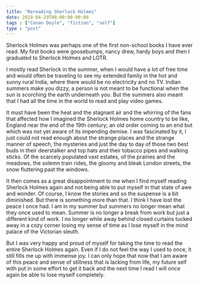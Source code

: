 ```yaml
---
title: "Rereading Sherlock Holmes"
date: 2019-04-29T00:00:00-00:00
tags : ["Conan Doyle", "fiction", "self"]
type : "post"
---
```


Sherlock Holmes was perhaps one of the first non-school books I have ever read. My first books were goosebumps, nancy drew, hardy boys and then I graduated to Sherlock Holmes and LOTR.

I mostly read Sherlock in the summer, when I would have a lot of free time and would often be traveling to see my extended family in the hot and sunny rural India, where there would be no electricity and no TV. Indian summers make you dizzy, a person is not meant to be functional when the sun is scorching the earth underneath you. But the summers also meant that I had all the time in the world to read and play video games.

It must have been the heat and the stagnant air and the whirring of the fans that affected how I imagined the Sherlock Holmes home country to be like, England near the end of the 19th century; an old order coming to an end but which was not yet aware of its impending demise. I was fascinated by it, I just could not read enough about the strange places and the strange manner of speech, the mysteries and just the day to day of those two best buds in their deerstalker and top hats and their tobacco pipes and walking sticks. Of the scarcely populated vast estates, of the prairies and the meadows, the solemn train rides, the gloomy and bleak London streets, the snow fluttering past the windows.

It then comes as a great disappointment to me when I find myself reading Sherlock Holmes again and not being able to put myself in that state of awe and wonder. Of course, I know the stories and so the suspense is a bit diminished. But there is something more than that. I think I have lost the peace I once had. I am in my summer but summers no longer mean what they once used to mean. Summer is no longer a break from work but just a different kind of work. I no longer while away behind closed curtains tucked away in a cozy corner losing my sense of time as I lose myself in the mind palace of the Victorian sleuth.

But I was very happy and proud of myself for taking the time to read the entire Sherlock Holmes again.
Even if I do not feel the way I used to once, it still fills me up with immense joy.
I can only hope that now that I am aware of this peace and sense of stillness that is lacking from life, my future self with put in some effort to get it back and the next time I read I will once again be able to lose myself completely.
